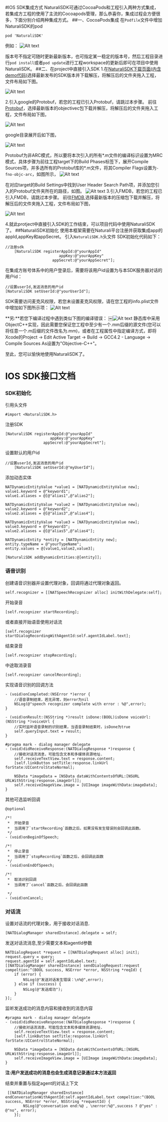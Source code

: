 #IOS SDK集成方式
NaturaliSDK可通过CocoaPods和工程引入两种方式集成，若集成方工程的使用了主流的Cocoapods管理，那么恭喜你，集成过程会方便很多，下面分别介绍两种集成方式。
##一、CocoaPods集成
在`Podfile`文件中增加NaturaliSDK的pod

```
pod 'NaturaliSDK'
```
例如：
![Alt text](./1545796673767.png)

版本号不指定可随时更新最新版本，也可指定某一稳定的版本号，然后工程目录进行`pod install`或者`pod update`进行工程workspace的更新后即可在项目中使用NaturaliSDK。
##二、在project中直接引入SDK
1.在[NaturaliSDK下载页面(内含demo代码)](https://github.com/duihualiu/naturali_sdk_source/releases )选择最新发布的SDK版本并下载解压，将解压后的文件夹拖入工程，文件布局如下图。

![Alt text](./1545804782619.png)

2.引入google的Protobuf，若您的工程已引入Protobuf，请跳过本步骤。
前往[Protobuf](https://github.com/protocolbuffers/protobuf/releases)，选择最新版本的objectivec包下载并解压，将解压后的文件夹拖入工程，文件布局如下图，

![Alt text](./1545805353074.png)

google目录展开后如下图，

![Alt text](./1545805390063.png)

Protobuf为非ARC模式，所以要将本次引入的所有\*.m文件的编译标识设置为MRC模式，具体步骤为前往工程target下的Build Phases标签下，展开Compile Sources项，并多选所有的Protobuf库的\*.m文件，将其Compiler Flags设置为`-fno-objc-arc`，如图所示，
![Alt text](./1545805888160.png)

在对应target的Build Settings中找到User Header Search Path项，并添加您引入的Protobuf文件夹所在的路径，如图。
![Alt text](./1545806147103.png)
3.引入FMDB，若您的工程已引入FMDB，请跳过本步骤。
前往[FMDB](https://github.com/ccgus/fmdb/releases),选择最新版本的压缩包下载并解压，将解压后的文件夹拖入工程，文件布局如下图，

![Alt text](./1545806519306.png)

4.就此protject中直接引入SDK的工作结束，可以项目代码中使用NaturaliSDK了。
##NaturaliSDK初始化
使用本框架需要在Naturali平台注册并获取集成app的appId,appKey和appSecret。
引入`NaturaliSDK.h`头文件
SDK初始化代码如下：

```
//注册sdk
    [NaturaliSDK registerAppId:@"yourAppId"
                        appKey:@"yourAppKey"
                     appSecret:@"yourAppSecret"];
```
在集成方账号体系中的用户登录后，需要将该用户id设置为与本SDK服务器对话的用户id：

```
//设置userId,发送消息的用户id
[NaturaliSDK setUserId:@"yourUserId"];
```

SDK需要访问麦克风权限，若您未设置麦克风权限，请在您工程的info.plist文件中增加如下图所示项：
![Alt text](./1545809913937.png)

**另:**若您下编译过程中遇到类似下图的编译错误：
￼![Alt text](./1545807303164.png)
静态库中采用ObjectC++实现，因此需要您保证您工程中至少有一个.mm后缀的源文件(您可以将任意一个.m后缀的文件改名为.mm)，或者在工程属性中指定编译方式，即将Xcode的Project -> Edit Active Target -> Build -> GCC4.2 - Language -> Compile Sources As设置为"Objective-C++"。

至此，您可以愉快地使用NaturaliSDK了。



# IOS SDK接口文档

### SDK初始化

引用头文件

```
#import <NaturaliSDK.h>
```

注册SDK

```
[NaturaliSDK registerAppId:@"yourAppId"
                    appKey:@"yourAppKey"
                 appSecret:@"yourAppSecret"];
```

设置默认的用户id

```
//设置userId,发送消息的用户id
    [NaturaliSDK setUserId:@"myUserId"];
```

添加动态实体

```
NATDynamicEntityValue *value1 = [NATDynamicEntityValue new];
value1.keyword = @"keyword1";
value1.aliases = @[@"alias1",@"alias2"];

NATDynamicEntityValue *value2 = [NATDynamicEntityValue new];
value2.keyword = @"keyword2";
value2.aliases = @[@"alias3",@"alias4"];

NATDynamicEntityValue *value3 = [NATDynamicEntityValue new];
value3.keyword = @"keyword3";
value2.aliases = @[@"alias5",@"alias4"];

NATDynamicEntity *entity = [NATDynamicEntity new];
entity.typeName = @"yourTypeName";
entity.values = @[value1,value2,value3];

[NaturaliSDK addDynamicEntities:@[entity]];
```

### 语音识别

创建语音识别器并设置代理对象，回调将通过代理对象返回。

```
self.recognizer = [[NATSpeechRecognizer alloc] initWithDelegate:self];
```

开始录音

```
[self.recognizer startRecording];
```

或者直接开始语音使用对话流

```
[self.recognizer startDialogRecordingWithAgentId:self.agentIdLabel.text];
```

结束录音

```
[self.recognizer stopRecording];
```

中途取消录音

```
[self.recognizer cancelRecording];
```

实现语音识别的回调方法

```
- (void)onCompleted:(NSError *)error {
    //语音录制结束，若无异常，则error为nil
    NSLog(@"speech recognizer complete with error : %@",error);
}

- (void)onResult:(NSString *)result isDone:(BOOL)isDone voiceUrl:(NSString *)voiceUrl {
    //实时监听语音录制的识别结果，当语音录制结束时，isDone为true
    self.queryInput.text = result;
}

#pragma mark - dialog manager delegate
- (void)didReceiveResponse:(NATDialogResponse *)response {
    //接收对话流消息，可能包含文本和多媒体资源地址.
    self.receiveTextView.text = response.content;
    [self.linkButton setTitle:response.linkUrl forState:UIControlStateNormal];
    
    NSData *imageData = [NSData dataWithContentsOfURL:[NSURL URLWithString:response.imageUrl]];
    self.receiveImageView.image = [UIImage imageWithData:imageData];
}
```

其他可选监听回调

```
@optional

/*!
 *  开始录音
 *  当调用了`startRecording`函数之后，如果没有发生错误则会回调此函数。
 */
- (void)onBeginOfSpeech;

/*!
 *  停止录音
 *  当调用了`stopRecording`函数之后，会回调此函数
 */
- (void)onEndOfSpeech;

/*!
 *  取消识别回调
 *  当调用了`cancel`函数之后，会回调此函数

 */
- (void)onCancel;
```

### 对话流

设置对话流的代理对象，用于接收对话消息.

```
[NATDialogManager sharedInstance].delegate = self;
```

发送对话流消息,至少需要文本和agentId参数

```
NATDialogRequest *request = [[NATDialogRequest alloc] init];
request.query = query;
request.agentId = self.agentIdLabel.text;
[[NATDialogManager sharedInstance] sendDialogRequest:request compeltion:^(BOOL success, NSError *error, NSString *reqId) {
    if (error) {
        NSLog(@"发送对话发生错误：\n%@",error);
    } else if (success) {
        NSLog(@"发送成功");
    }
}];
```

监听发送成功的消息内容和接收到的消息内容

```
#pragma mark - dialog manager delegate
- (void)didReceiveResponse:(NATDialogResponse *)response {
    //接收对话流消息，可能包含文本和多媒体资源地址.
    self.receiveTextView.text = response.content;
    [self.linkButton setTitle:response.linkUrl forState:UIControlStateNormal];
    
    NSData *imageData = [NSData dataWithContentsOfURL:[NSURL URLWithString:response.imageUrl]];
    self.receiveImageView.image = [UIImage imageWithData:imageData];
}
```

**注:用户发送成功的消息也会生成消息记录通过本方法返回**

结束并重置与指定agent的对话上下文

```
 [[NATDialogManager sharedInstance] endConversationWithAgentId:self.agentIdLabel.text compeltion:^(BOOL success, NSError *error, NSString *requestId) {
        NSLog(@"conversation end:%@ , \nerror:%@",success ? @"yes" : @"no", error);
    }];
```